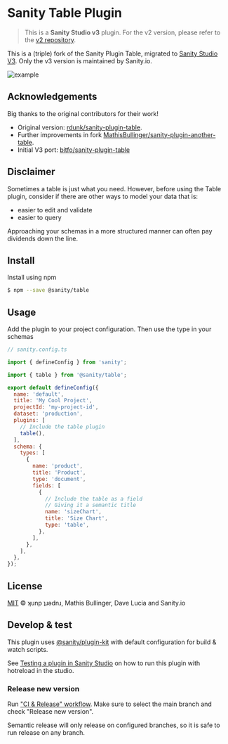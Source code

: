 # Sanity Table Plugin

> This is a **Sanity Studio v3** plugin.
> For the v2 version, please refer to the [v2 repository](https://github.com/rdunk/sanity-plugin-table).

This is a (triple) fork of the Sanity Plugin Table, migrated to [Sanity Studio V3](https://beta.sanity.io/docs/platform/studio/v2-to-v3).
Only the v3 version is maintained by Sanity.io.

![example](https://user-images.githubusercontent.com/8467307/48703530-e369be00-ebeb-11e8-8299-14812461aee8.gif)

## Acknowledgements

Big thanks to the original contributors for their work!
* Original version: [rdunk/sanity-plugin-table](https://github.com/rdunk/sanity-plugin-table).
* Further improvements in fork [MathisBullinger/sanity-plugin-another-table](https://github.com/MathisBullinger/sanity-plugin-another-table).
* Initial V3 port: [bitfo/sanity-plugin-table](https://github.com/bitfo/sanity-plugin-table)

## Disclaimer

Sometimes a table is just what you need.
However, before using the Table plugin, consider if there are other ways to model your data that is:
* easier to edit and validate
* easier to query

Approaching your schemas in a more structured manner can often pay dividends down the line.  

## Install

Install using npm

```bash
$ npm --save @sanity/table
```

## Usage

Add the plugin to your project configuration. Then use the type in your schemas

```js
// sanity.config.ts

import { defineConfig } from 'sanity';

import { table } from '@sanity/table';

export default defineConfig({
  name: 'default',
  title: 'My Cool Project',
  projectId: 'my-project-id',
  dataset: 'production',
  plugins: [
    // Include the table plugin
    table(),
  ],
  schema: {
    types: [
      {
        name: 'product',
        title: 'Product',
        type: 'document',
        fields: [
          {
            // Include the table as a field
            // Giving it a semantic title
            name: 'sizeChart',
            title: 'Size Chart',
            type: 'table',
          },
        ],
      },
    ],
  },
});
```

## License

[MIT](LICENSE) © ʞunp ʇɹǝdnɹ, Mathis Bullinger, Dave Lucia and Sanity.io

## Develop & test

This plugin uses [@sanity/plugin-kit](https://github.com/sanity-io/plugin-kit)
with default configuration for build & watch scripts.

See [Testing a plugin in Sanity Studio](https://github.com/sanity-io/plugin-kit#testing-a-plugin-in-sanity-studio)
on how to run this plugin with hotreload in the studio.

### Release new version

Run ["CI & Release" workflow](https://github.com/sanity-io/sanity-plugin-table/actions/workflows/main.yml).
Make sure to select the main branch and check "Release new version".

Semantic release will only release on configured branches, so it is safe to run release on any branch.
